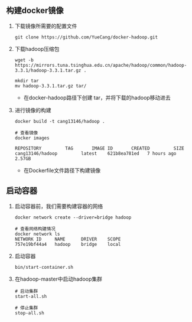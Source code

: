 ## 构建docker镜像

1. 下载镜像所需要的配置文件

   ```shell
   git clone https://github.com/YueCang/docker-hadoop.git
   ```

   

2. 下载hadoop压缩包

   ```shell
   wget -b https://mirrors.tuna.tsinghua.edu.cn/apache/hadoop/common/hadoop-3.3.1/hadoop-3.3.1.tar.gz .
   
   mkdir tar
   mv hadoop-3.3.1.tar.gz tar/
   ```

   - 在docker-hadoop路径下创建 tar，并将下载的hadoop移动进去

3. 进行镜像的构建

   ```shell
   docker build -t cang13146/hadoop .
   
   # 查看镜像
   docker images
   
   REPOSITORY         TAG       IMAGE ID       CREATED         SIZE
   cang13146/hadoop         latest    621b8ea781ed   7 hours ago     2.57GB
   ```

   - 在Dockerfile文件路径下构建镜像

## 启动容器

1. 启动容器前，我们需要构建容器的网络

   ```shell
   docker network create --driver=bridge hadoop
   
   # 查看网络构建情况
   docker network ls
   NETWORK ID     NAME      DRIVER    SCOPE
   757e19bf44a4   hadoop    bridge    local
   ```

2. 启动容器

   ```shell
   bin/start-container.sh
   ```

3. 在hadoop-master中启动hadoop集群

   ```shell
   # 启动集群
   start-all.sh
   
   # 停止集群
   stop-all.sh
   ```

   